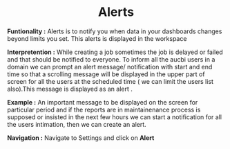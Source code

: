 <h1><center>Alerts </center> </h1>

**Funtionality :**  Alerts is to notify you when data in your dashboards changes beyond limits you set. This alerts is displayed in the workspace

  

**Interpretention :** While creating a job sometimes the job is delayed or failed and that should be notified to everyone. To inform all the aucbi users in a domain we can prompt an alert message/ notification with start and end time so that a scrolling message will be displayed in the upper part of screen for all the users at the scheduled time ( we can limit the users list also).This message is displayed as an alert .

  

**Example :** An important message to be displayed on the screen for particular period and if the reports are in maintainenance process is supposed or insisted in the next few hours we can start a notification for all the users intimation, then we can create an alert.

  

**Navigation :**  Navigate to Settings and click on **Alert**
<!--stackedit_data:
eyJoaXN0b3J5IjpbLTQ0NDQ0NDE4OV19
-->